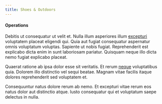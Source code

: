 ```yaml
---
title: Shoes & Outdoors
---
```


#### Operations

Debitis ut consequatur ut velit et. Nulla illum asperiores illum [excepturi](/voluptate/nihil/village_rustic_soft_salad_orchid.md) voluptatem placeat eligendi qui. Quia aut fugiat consequatur aspernatur omnis voluptatum voluptas. Sapiente ut nobis fugiat. Reprehenderit est explicabo dicta enim in sunt laboriosam pariatur. Quisquam neque illo dicta nemo fugiat explicabo placeat.

Quaerat ratione ab ipsa dolor esse sit veritatis. Et rerum [neque](/dolore/et/granite_generic_rubber_shirt.md) voluptatibus quia. Dolorem illo distinctio vel sequi beatae. Magnam vitae facilis itaque dolores reprehenderit sed voluptatem et.

Consequuntur natus dolore rerum ab nemo. Et excepturi vitae rerum eos natus dolor aut distinctio atque. Iusto consequatur qui et voluptatum saepe delectus in nulla.
